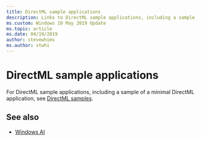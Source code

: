 ```yaml
---
title: DirectML sample applications
description: Links to DirectML sample applications, including a sample of a minimal DirectML application.
ms.custom: Windows 10 May 2019 Update
ms.topic: article
ms.date: 04/19/2019
author: stevewhims
ms.author: stwhi
---
```


# DirectML sample applications

For DirectML sample applications, including a sample of a minimal DirectML application, see [DirectML samples](https://github.com/Microsoft/DirectML-Samples).

## See also

* [Windows AI](../index.yml)
